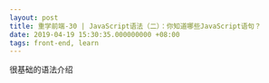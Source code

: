 ```yaml
---
layout: post
title: 重学前端-30 | JavaScript语法（二）：你知道哪些JavaScript语句？
date: 2019-04-19 15:30:35.000000000 +08:00
tags: front-end, learn
---
```


很基础的语法介绍
